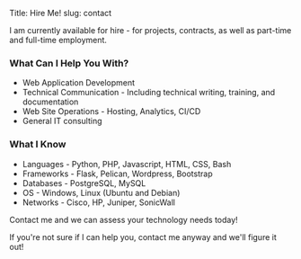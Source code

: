 Title: Hire Me!
slug: contact

I am currently available for hire - for projects, contracts, as well as part-time and full-time employment.
### What Can I Help You With?

* Web Application Development
* Technical Communication - Including technical writing, training, and documentation
* Web Site Operations - Hosting, Analytics, CI/CD
* General IT consulting

### What I Know

* Languages - Python, PHP, Javascript, HTML, CSS, Bash
* Frameworks - Flask, Pelican, Wordpress, Bootstrap
* Databases - PostgreSQL, MySQL
* OS - Windows, Linux (Ubuntu and Debian)
* Networks - Cisco, HP, Juniper, SonicWall

Contact me and we can assess your technology needs today!

If you're not sure if I can help you, contact me anyway and we'll figure it out!
